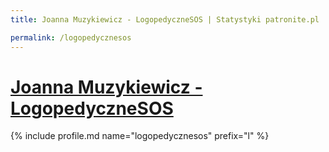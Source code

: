 ```yaml
---
title: Joanna Muzykiewicz - LogopedyczneSOS | Statystyki patronite.pl | Patromierz

permalink: /logopedycznesos
---
```


# [Joanna Muzykiewicz - LogopedyczneSOS](https://patronite.pl/logopedycznesos)

{% include profile.md name="logopedycznesos" prefix="l" %}
